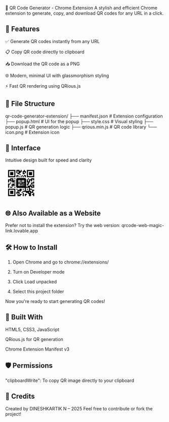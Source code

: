 🔳 QR Code Generator - Chrome Extension
A stylish and efficient Chrome extension to generate, copy, and download QR codes for any URL in a click.

## 🚀 Features 

✅ Generate QR codes instantly from any URL

📋 Copy QR code directly to clipboard

📥 Download the QR code as a PNG

🌐 Modern, minimal UI with glassmorphism styling

⚡ Fast QR rendering using QRious.js

## 📂 File Structure

qr-code-generator-extension/
├── manifest.json           # Extension configuration
├── popup.html              # UI for the popup
├── style.css               # Visual styling
├── popup.js                # QR generation logic
├── qrious.min.js           # QR code library
└── icon.png                # Extension icon

## 📸 Interface
Intuitive design built for speed and clarity

<img src="qr_gen_extension\icon.png" alt="QR Generator Icon" width="100"/>

## 🌐 Also Available as a Website

Prefer not to install the extension? Try the web version:
qrcode-web-magic-link.lovable.app

## 🛠 How to Install

1. Open Chrome and go to chrome://extensions/

2. Turn on Developer mode

3. Click Load unpacked

4. Select this project folder

Now you're ready to start generating QR codes!

## 🧠 Built With
HTML5, CSS3, JavaScript

QRious.js for QR generation

Chrome Extension Manifest v3

## 🛡️ Permissions

"clipboardWrite": To copy QR image directly to your clipboard

## 🙌 Credits
Created by DINESHKARTIK N – 2025
Feel free to contribute or fork the project!